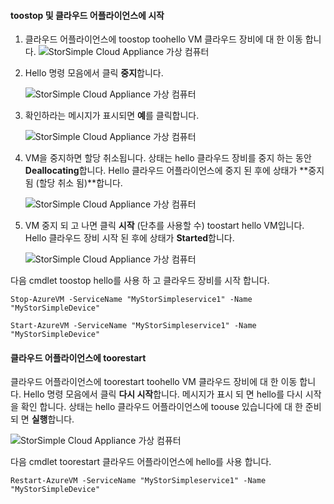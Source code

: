 #### <a name="toostop-and-start-a-cloud-appliance"></a>toostop 및 클라우드 어플라이언스에 시작

1. 클라우드 어플라이언스에 toostop toohello VM 클라우드 장비에 대 한 이동 합니다.
    ![StorSimple Cloud Appliance 가상 컴퓨터](./media/storsimple-8000-stop-restart-cloud-appliance/sca-stop-restart1.png)

2. Hello 명령 모음에서 클릭 **중지**합니다.

    ![StorSimple Cloud Appliance 가상 컴퓨터](./media/storsimple-8000-stop-restart-cloud-appliance/sca-stop-restart2.png)

3. 확인하라는 메시지가 표시되면 **예**를 클릭합니다.

    ![StorSimple Cloud Appliance 가상 컴퓨터](./media/storsimple-8000-stop-restart-cloud-appliance/sca-stop-restart3.png)

4. VM을 중지하면 할당 취소됩니다. 상태는 hello 클라우드 장비를 중지 하는 동안 **Deallocating**합니다. Hello 클라우드 어플라이언스에 중지 된 후에 상태가 **중지 됨 (할당 취소 됨)**합니다.

    ![StorSimple Cloud Appliance 가상 컴퓨터](./media/storsimple-8000-stop-restart-cloud-appliance/sca-stop-restart4.png)

5. VM 중지 되 고 나면 클릭 **시작** (단추를 사용할 수) toostart hello VM입니다. Hello 클라우드 장비 시작 된 후에 상태가 **Started**합니다.

    ![StorSimple Cloud Appliance 가상 컴퓨터](./media/storsimple-8000-stop-restart-cloud-appliance/sca-stop-restart5.png)

다음 cmdlet toostop hello를 사용 하 고 클라우드 장비를 시작 합니다.

`Stop-AzureVM -ServiceName "MyStorSimpleservice1" -Name "MyStorSimpleDevice"`

`Start-AzureVM -ServiceName "MyStorSimpleservice1" -Name "MyStorSimpleDevice"`

#### <a name="toorestart-a-cloud-appliance"></a>클라우드 어플라이언스에 toorestart

클라우드 어플라이언스에 toorestart toohello VM 클라우드 장비에 대 한 이동 합니다. Hello 명령 모음에서 클릭 **다시 시작**합니다. 메시지가 표시 되 면 hello를 다시 시작을 확인 합니다. 상태는 hello 클라우드 어플라이언스에 toouse 있습니다에 대 한 준비 되 면 **실행**합니다.

![StorSimple Cloud Appliance 가상 컴퓨터](./media/storsimple-8000-stop-restart-cloud-appliance/sca-stop-restart6.png)

다음 cmdlet toorestart 클라우드 어플라이언스에 hello를 사용 합니다.

`Restart-AzureVM -ServiceName "MyStorSimpleservice1" -Name "MyStorSimpleDevice"`

